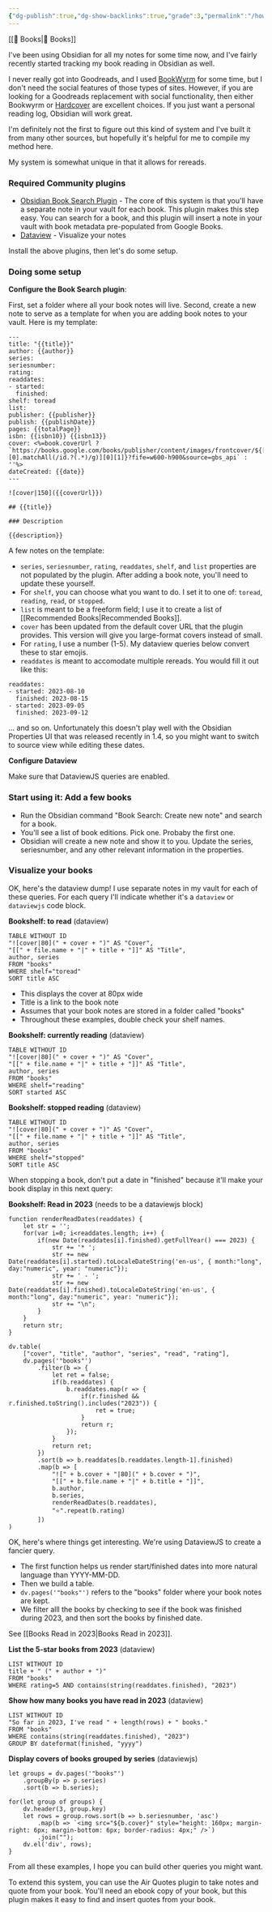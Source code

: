 ```yaml
---
{"dg-publish":true,"dg-show-backlinks":true,"grade":3,"permalink":"/how-i-track-books-and-reading-with-obsidian/","dgShowBacklinks":true,"dgPassFrontmatter":true}
---
```


[[📘 Books\|📘 Books]]

I've been using Obsidian for all my notes for some time now, and I've fairly recently started tracking my book reading in Obsidian as well.

I never really got into Goodreads, and I used [BookWyrm](https://joinbookwyrm.com/) for some time, but I don't need the social features of those types of sites. However, if you are looking for a Goodreads replacement with social functionality, then either Bookwyrm or [Hardcover](https://hardcover.app/) are excellent choices. If you just want a personal reading log, Obsidian will work great.

I'm definitely not the first to figure out this kind of system and I've built it from many other sources, but hopefully it's helpful for me to compile my method here.

My system is somewhat unique in that it allows for rereads.

### Required Community plugins

* [Obsidian Book Search Plugin](https://github.com/anpigon/obsidian-book-search-plugin) - The core of this system is that you'll have a separate note in your vault for each book. This plugin makes this step easy. You can search for a book, and this plugin will insert a note in your vault with book metadata pre-populated from Google Books.
* [Dataview](https://github.com/blacksmithgu/obsidian-dataview) - Visualize your notes

Install the above plugins, then let's do some setup.

### Doing some setup

**Configure the Book Search plugin**:

First, set a folder where all your book notes will live. Second, create a new note to serve as a template for when you are adding book notes to your vault. Here is my template:

```
---
title: "{{title}}"
author: {{author}}
series: 
seriesnumber: 
rating: 
readdates:
- started: 
  finished: 
shelf: toread
list: 
publisher: {{publisher}}
publish: {{publishDate}}
pages: {{totalPage}}
isbn: {{isbn10}} {{isbn13}}
cover: <%=book.coverUrl ? `https://books.google.com/books/publisher/content/images/frontcover/${[...book.coverUrl.split("&")[0].matchAll(/id.?(.*)/g)][0][1]}?fife=w600-h900&source=gbs_api` : ''%>
dateCreated: {{date}}
---

![cover|150]({{coverUrl}})

## {{title}}

### Description

{{description}}
```

A few notes on the template:

* `series`, `seriesnumber`, `rating`, `readdates`, `shelf`, and `list` properties are not populated by the plugin. After adding a book note, you'll need to update these yourself.
* For `shelf`, you can choose what you want to do. I set it to one of: `toread`, `reading`, `read`, or `stopped`.
* `list` is meant to be a freeform field; I use it to create a list of [[Recommended Books\|Recommended Books]].
* `cover` has been updated from the default cover URL that the plugin provides. This version will give you large-format covers instead of small.
* For `rating`, I use a number (1-5). My dataview queries below convert these to star emojis.
* `readdates` is meant to accomodate multiple rereads. You would fill it out like this:

```
readdates:
- started: 2023-08-10
  finished: 2023-08-15
- started: 2023-09-05
  finished: 2023-09-12
```

... and so on. Unfortunately this doesn't play well with the Obsidian Properties UI that was released recently in 1.4, so you might want to switch to source view while editing these dates.

**Configure Dataview**

Make sure that DataviewJS queries are enabled.

### Start using it: Add a few books

* Run the Obsidian command "Book Search: Create new note" and search for a book.
* You'll see a list of book editions. Pick one. Probaby the first one.
* Obsidian will create a new note and show it to you. Update the series, seriesnumber, and any other relevant information in the properties.

### Visualize your books

OK, here's the dataview dump! I use separate notes in my vault for each of these queries. For each query I'll indicate whether it's a `dataview` or `dataviewjs` code block.

**Bookshelf: to read** (dataview)

```
TABLE WITHOUT ID
"![cover|80](" + cover + ")" AS "Cover",
"[[" + file.name + "|" + title + "]]" AS "Title",
author, series
FROM "books"
WHERE shelf="toread"
SORT title ASC
```

* This displays the cover at 80px wide
* Title is a link to the book note
* Assumes that your book notes are stored in a folder called "books"
* Throughout these examples, double check your shelf names.

**Bookshelf: currently reading** (dataview)

```
TABLE WITHOUT ID
"![cover|80](" + cover + ")" AS "Cover",
"[[" + file.name + "|" + title + "]]" AS "Title",
author, series
FROM "books"
WHERE shelf="reading"
SORT started ASC
```

**Bookshelf: stopped reading** (dataview)

```
TABLE WITHOUT ID
"![cover|80](" + cover + ")" AS "Cover",
"[[" + file.name + "|" + title + "]]" AS "Title",
author, series
FROM "books"
WHERE shelf="stopped"
SORT title ASC
```

When stopping a book, don't put a date in "finished" because it'll make your book display in this next query:

**Bookshelf: Read in 2023** (needs to be a dataviewjs block)

```
function renderReadDates(readdates) {
	let str = '';
	for(var i=0; i<readdates.length; i++) {
	    if(new Date(readdates[i].finished).getFullYear() === 2023) {
			str += '* ';
			str += new Date(readdates[i].started).toLocaleDateString('en-us', { month:"long", day:"numeric", year: "numeric"});
			str += ' - ';
			str += new Date(readdates[i].finished).toLocaleDateString('en-us', { month:"long", day:"numeric", year: "numeric"});
			str += "\n";
		}
	}
	return str;
}

dv.table(
    ["cover", "title", "author", "series", "read", "rating"],
	dv.pages('"books"')
	    .filter(b => {
	        let ret = false;
	        if(b.readdates) {
		        b.readdates.map(r => {
			        if(r.finished && r.finished.toString().includes("2023")) {
			            ret = true;
			        }
			        return r;
		        });
	        }
	        return ret;
	    })
		.sort(b => b.readdates[b.readdates.length-1].finished)
	    .map(b => [
		    "![" + b.cover + "|80](" + b.cover + ")",
		    "[[" + b.file.name + "|" + b.title + "]]",
		    b.author,
		    b.series,
		    renderReadDates(b.readdates),
		    "⭐".repeat(b.rating)
		])
)
```

OK, here's where things get interesting. We're using DataviewJS to create a fancier query.

* The first function helps us render start/finished dates into more natural language than YYYY-MM-DD.
* Then we build a table.
* `dv.pages('"books"')` refers to the "books" folder where your book notes are kept.
* We filter alll the books by checking to see if the book was finished during 2023, and then sort the books by finished date.

See [[Books Read in 2023\|Books Read in 2023]].

**List the 5-star books from 2023** (dataview)

```
LIST WITHOUT ID
title + " (" + author + ")"
FROM "books"
WHERE rating=5 AND contains(string(readdates.finished), "2023")
```

**Show how many books you have read in 2023** (dataview)

```
LIST WITHOUT ID
"So far in 2023, I've read " + length(rows) + " books."
FROM "books"
WHERE contains(string(readdates.finished), "2023")
GROUP BY dateformat(finished, "yyyy")
```

**Display covers of books grouped by series** (dataviewjs)

```
let groups = dv.pages('"books"')
	.groupBy(p => p.series)
	.sort(b => b.series);

for(let group of groups) {
    dv.header(3, group.key)
    let rows = group.rows.sort(b => b.seriesnumber, 'asc')
        .map(b => `<img src="${b.cover}" style="height: 160px; margin-right: 6px; margin-bottom: 6px; border-radius: 4px;" />`)
        .join("");
    dv.el('div', rows);
}
```

From all these examples, I hope you can build other queries you might want.

To extend this system, you can use the Air Quotes plugin to take notes and quote from your book. You'll need an ebook copy of your book, but this plugin makes it easy to find and insert quotes from your book.